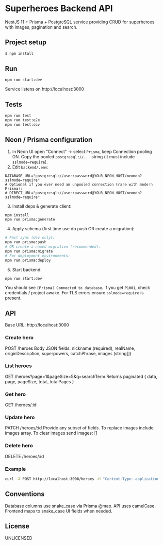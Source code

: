 # Superheroes Backend API

NestJS 11 + Prisma + PostgreSQL service providing CRUD for superheroes with images, pagination and search.

## Project setup

```bash
$ npm install
```

## Run

```bash
npm run start:dev
```

Service listens on http://localhost:3000

## Tests

```bash
npm run test
npm run test:e2e
npm run test:cov
```

## Neon / Prisma configuration

1. In Neon UI open "Connect" → select `Prisma`, keep Connection pooling ON. Copy the pooled `postgresql://...` string (it must include `sslmode=require`).
2. Edit `backend/.env`:
```env
DATABASE_URL="postgresql://user:password@YOUR_NEON_HOST/neondb?sslmode=require"
# Optional if you ever need an unpooled connection (rare with modern Prisma):
# DIRECT_URL="postgresql://user:password@YOUR_NEON_HOST/neondb?sslmode=require"
```
3. Install deps & generate client:
```bash
npm install
npm run prisma:generate
```
4. Apply schema (first time use db push OR create a migration):
```bash
# Fast sync (dev only):
npm run prisma:push
# OR create a named migration (recommended):
npm run prisma:migrate
# For deployment environments:
npm run prisma:deploy
```
5. Start backend:
```bash
npm run start:dev
```
You should see `[Prisma] Connected to database`. If you get `P1001`, check credentials / project awake. For TLS errors ensure `sslmode=require` is present.


## API

Base URL: http://localhost:3000

### Create hero
POST /heroes
Body JSON fields: nickname (required), realName, originDescription, superpowers, catchPhrase, images (string[])

### List heroes
GET /heroes?page=1&pageSize=5&q=searchTerm
Returns paginated { data, page, pageSize, total, totalPages }

### Get hero
GET /heroes/:id

### Update hero
PATCH /heroes/:id
Provide any subset of fields. To replace images include images array. To clear images send images: []

### Delete hero
DELETE /heroes/:id

### Example
```bash
curl -X POST http://localhost:3000/heroes -H "Content-Type: application/json" -d '{"nickname":"Batman","images":["http://x/a.png"]}'
```

## Conventions

Database columns use snake_case via Prisma @map. API uses camelCase. Frontend maps to snake_case UI fields when needed.

## License
UNLICENSED

